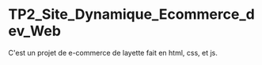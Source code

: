 # TP2_Site_Dynamique_Ecommerce_dev_Web
C'est un projet de e-commerce de layette fait en html, css, et js. 
